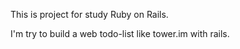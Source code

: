 This is project for study Ruby on Rails.

I'm try to build a web todo-list like tower.im with rails.
